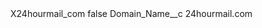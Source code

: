 <?xml version="1.0" encoding="UTF-8"?>
<CustomMetadata xmlns="http://soap.sforce.com/2006/04/metadata" xmlns:xsi="http://www.w3.org/2001/XMLSchema-instance" xmlns:xsd="http://www.w3.org/2001/XMLSchema">
    <label>X24hourmail_com</label>
    <protected>false</protected>
    <values>
        <field>Domain_Name__c</field>
        <value xsi:type="xsd:string">24hourmail.com</value>
    </values>
</CustomMetadata>
